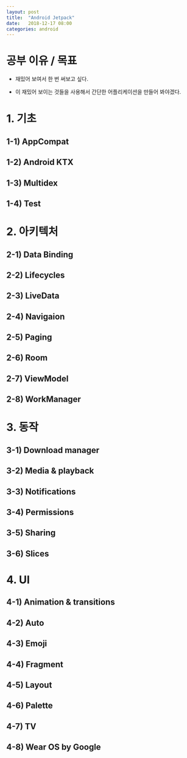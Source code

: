 ```yaml
---
layout: post
title:  "Android Jetpack"
date:   2018-12-17 08:00
categories: android
---
```


# 공부 이유 / 목표

- 재밌어 보여서 한 번 써보고 싶다.

- 이 재밌어 보이는 것들을 사용해서 간단한 어플리케이션을 만들어 봐야겠다.

# 1. 기초

## 1-1) AppCompat

## 1-2) Android KTX

## 1-3) Multidex

## 1-4) Test


# 2. 아키텍처

## 2-1) Data Binding

## 2-2) Lifecycles

## 2-3) LiveData

## 2-4) Navigaion

## 2-5) Paging

## 2-6) Room

## 2-7) ViewModel

## 2-8) WorkManager


# 3. 동작

## 3-1) Download manager

## 3-2) Media & playback

## 3-3) Notifications

## 3-4) Permissions

## 3-5) Sharing

## 3-6) Slices


# 4. UI

## 4-1) Animation & transitions

## 4-2) Auto

## 4-3) Emoji

## 4-4) Fragment

## 4-5) Layout

## 4-6) Palette

## 4-7) TV

## 4-8) Wear OS by Google